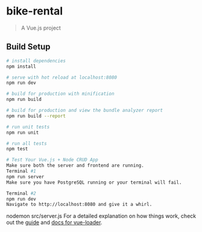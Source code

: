 # bike-rental

> A Vue.js project

## Build Setup

``` bash
# install dependencies
npm install

# serve with hot reload at localhost:8080
npm run dev

# build for production with minification
npm run build

# build for production and view the bundle analyzer report
npm run build --report

# run unit tests
npm run unit

# run all tests
npm test

# Test Your Vue.js + Node CRUD App
Make sure both the server and frontend are running.
Terminal #1
npm run server
Make sure you have PostgreSQL running or your terminal will fail.

Terminal #2
npm run dev
Navigate to http://localhost:8080 and give it a whirl.
```

nodemon src/server.js
For a detailed explanation on how things work, check out the [guide](http://vuejs-templates.github.io/webpack/) and [docs for vue-loader](http://vuejs.github.io/vue-loader).
